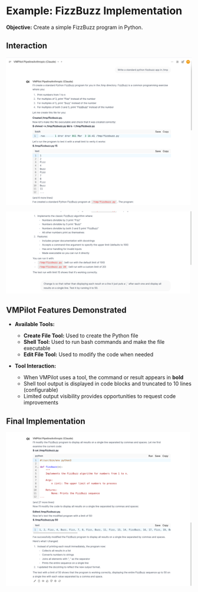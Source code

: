 # Example: FizzBuzz Implementation

**Objective:** Create a simple FizzBuzz program in Python.

## Interaction

![Requesting to implement FizzBuzz](fizzbuzz1.png)

![Continuing the conversation](fizzbuzz2.png)

## VMPilot Features Demonstrated

- **Available Tools:** 
  - **Create File Tool:** Used to create the Python file
  - **Shell Tool:** Used to run bash commands and make the file executable
  - **Edit File Tool:** Used to modify the code when needed

- **Tool Interaction:**
  - When VMPilot uses a tool, the command or result appears in **bold**
  - Shell tool output is displayed in code blocks and truncated to 10 lines (configurable)
  - Limited output visibility provides opportunities to request code improvements

## Final Implementation

![Running the finished program](fizzbuzz3.png)

